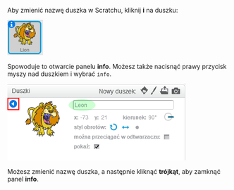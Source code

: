 Aby zmienić nazwę duszka w Scratchu, kliknij **i** na duszku:

![zrzut ekranu](images/rename-info.png)

Spowoduje to otwarcie panelu **info**. Możesz także nacisnąć prawy przycisk myszy nad duszkiem i wybrać `info`.

![zrzut ekranu](images/rename-change.png)

Możesz zmienić nazwę duszka, a następnie kliknąć **trójkąt**, aby zamknąć panel **info**.